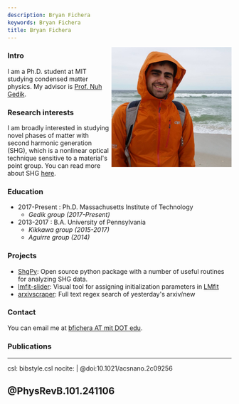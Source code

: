 ```yaml
---
description: Bryan Fichera
keywords: Bryan Fichera
title: Bryan Fichera
---
```


<img src="profile.jpg" alt="me" height="270" align="right"/>

### Intro

I am a Ph.D. student at MIT studying condensed matter physics. My advisor is [Prof. Nuh Gedik](https://web.mit.edu/physics/people/faculty/gedik_nuh.html).

### Research interests

I am broadly interested in studying novel phases of matter with second harmonic generation (SHG), which is a nonlinear optical technique sensitive to a material's point group. You can read more about SHG [here](https://aip.scitation.org/doi/10.1063/1.4891417).

### Education

- 2017-Present : Ph.D. Massachusetts Institute of Technology
    - *Gedik group (2017-Present)*
- 2013-2017 : B.A. University of Pennsylvania
    - *Kikkawa group (2015-2017)*
    - *Aguirre group (2014)*

### Projects

- [ShgPy](https://bfichera.github.io/shgpy/): Open source python package with a number of useful routines for analyzing SHG data. 
- [lmfit-slider](https://github.com/bfichera/lmfit-slider): Visual tool for assigning initialization parameters in [LMfit](https://github.com/lmfit/lmfit-py)
- [arxivscraper](https://github.com/bfichera/arxivscraper): Full text regex search of yesterday's arxiv/new

### Contact

You can email me at [bfichera AT mit DOT edu](mailto:bfichera@mit.edu).

### Publications

---
csl: bibstyle.csl
nocite: |
  @doi:10.1021/acsnano.2c09256

  @PhysRevB.101.241106
---
